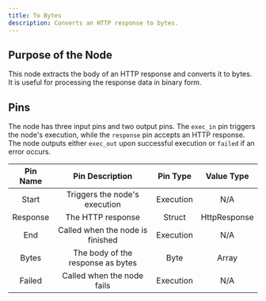 ```yaml
---
title: To Bytes
description: Converts an HTTP response to bytes.
---
```


## Purpose of the Node
This node extracts the body of an HTTP response and converts it to bytes. It is useful for processing the response data in binary form.

## Pins
The node has three input pins and two output pins. The `exec_in` pin triggers the node's execution, while the `response` pin accepts an HTTP response. The node outputs either `exec_out` upon successful execution or `failed` if an error occurs.

| Pin Name | Pin Description | Pin Type | Value Type |
|:----------:|:-------------:|:------:|:------:|
| Start | Triggers the node's execution | Execution | N/A |
| Response | The HTTP response | Struct | HttpResponse |
| End | Called when the node is finished | Execution | N/A |
| Bytes | The body of the response as bytes | Byte | Array |
| Failed | Called when the node fails | Execution | N/A |